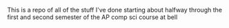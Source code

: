 This is a repo of all of the stuff I've done starting about halfway
through the first and second semester of the AP comp sci course at bell
